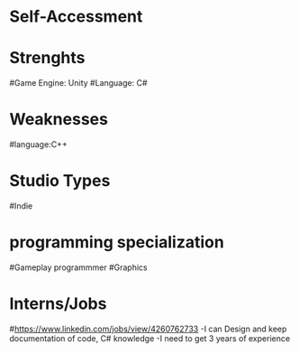 # Self-Accessment

# Strenghts
#Game Engine: Unity
#Language: C#
# Weaknesses
#language:C++
# Studio Types
#Indie
# programming specialization
#Gameplay programmmer
#Graphics

# Interns/Jobs
#https://www.linkedin.com/jobs/view/4260762733
-I can Design and keep documentation of code, C# knowledge
-I need to get 3 years of experience 
